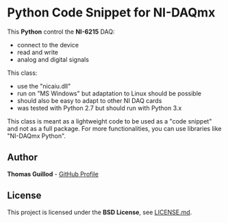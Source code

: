 # Python Code Snippet for NI-DAQmx

This **Python** control the **NI-6215** DAQ:
* connect to the device
* read and write
* analog and digital signals

This class:
* use the "nicaiu.dll"
* run on "MS Windows" but adaptation to Linux should be possible
* should also be easy to adapt to other NI DAQ cards
* was tested with Python 2.7 but should run with Python 3.x

This class is meant as a lightweight code to be used as a "code snippet" and not as a full package.
For more functionalities, you can use libraries like "NI-DAQmx Python".


## Author

**Thomas Guillod** - [GitHub Profile](https://github.com/otvam)

## License

This project is licensed under the **BSD License**, see [LICENSE.md](LICENSE.md).
